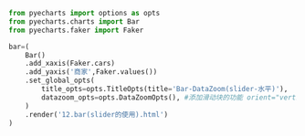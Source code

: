 
<BlogInfo id="610" title="23.柱状图slider的使用" author="白日梦想猿" pv=0 read_times=0 pre_cost_time="0分20秒" category="pyecharts学习" tag_list="['pyecharts学习']" create_time="2021.01.21 14:50:04" update_time="2021.01.21 16:10:40" />

```python
from pyecharts import options as opts
from pyecharts.charts import Bar
from pyecharts.faker import Faker

bar=(
    Bar()
    .add_xaxis(Faker.cars)
    .add_yaxis('商家',Faker.values())
    .set_global_opts(
        title_opts=opts.TitleOpts(title='Bar-DataZoom(slider-水平)'),
        datazoom_opts=opts.DataZoomOpts(), #添加滑动块的功能 orient="vertical":为y轴添加滑动块
    )
    .render('12.bar(slider的使用).html')
)
```
